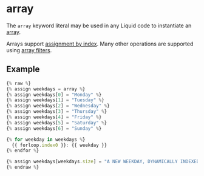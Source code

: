 # array

The `array` keyword literal may be used in any Liquid code to instantiate an [array](../basics/types.md#array).

Arrays support [assignment by index](../tags/assign.md#assigning-into-arrays). Many other operations are supported using [array filters](../filters.md#array-filters).

## Example

```javascript
{% raw %}
{% assign weekdays = array %}
{% assign weekdays[0] = "Monday" %}
{% assign weekdays[1] = "Tuesday" %}
{% assign weekdays[2] = "Wednesday" %}
{% assign weekdays[3] = "Thursday" %}
{% assign weekdays[4] = "Friday" %}
{% assign weekdays[5] = "Saturday" %}
{% assign weekdays[6] = "Sunday" %}

{% for weekday in weekdays %}
  {{ forloop.index0 }}: {{ weekday }}
{% endfor %}

{% assign weekdays[weekdays.size] = "A NEW WEEKDAY, DYNAMICALLY INDEXED???" %}
{% endraw %}
```
